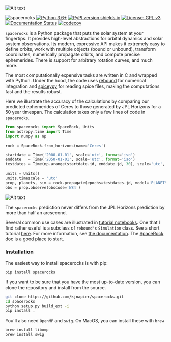 ![Alt text](assets/logo.png)

![spacerocks](https://github.com/kjnapes/spacerocks/workflows/spacerocks/badge.svg?branch=master)
[![Python 3.6+](https://img.shields.io/badge/python-3.6+-blue.svg)](https://www.python.org/downloads/release/python-360/)
[![PyPI version shields.io](https://img.shields.io/pypi/v/spacerocks.svg)](https://pypi.python.org/pypi/spacerocks/)
[![License: GPL v3](https://img.shields.io/badge/License-GPLv3-blue.svg)](https://www.gnu.org/licenses/gpl-3.0)
[![Documentation Status](https://readthedocs.org/projects/spacerocks/badge/?version=latest)](https://spacerocks.readthedocs.io/en/latest/?badge=latest)
[![codecov](https://codecov.io/gh/kjnapier/spacerocks/branch/master/graph/badge.svg?token=1WO1H5WNYV)](https://codecov.io/gh/kjnapier/spacerocks)

`spacerocks` is a Python package that puts the solar system at your fingertips. 
It provides high-level abstractions 
for orbital dynamics and solar system observations. Its modern, 
expressive API makes it extremely easy to define orbits, work 
with multiple objects (bound or unbound), transform coordinates, 
numerically propagate orbits, and compute precise ephemerides. 
There is support for arbitrary rotation curves, and much more. 

The most computationally expensive tasks are written in C and wrapped with Python.
Under the hood, the code uses [rebound](https://github.com/hannorein/rebound) 
for numerical integration and [spiceypy](https://github.com/AndrewAnnex/SpiceyPy) 
for reading spice files, making the computations fast and the results robust. 

Here we illustrate the accuracy of the calculations by comparing 
our predicted ephemerides of Ceres to those generated by JPL Horizons 
for a 50 year timespan. The calculation takes only a few lines 
of code in `spacerocks`.

```Python
from spacerocks import SpaceRock, Units
from astropy.time import Time
import numpy as np

rock = SpaceRock.from_horizons(name='Ceres')

startdate = Time('2000-01-01', scale='utc', format='iso')
enddate   = Time('2050-01-01', scale='utc', format='iso')
testdates = Time(np.arange(startdate.jd, enddate.jd, 30), scale='utc', format='jd')

units = Units()
units.timescale = 'utc'
prop, planets, sim = rock.propagate(epochs=testdates.jd, model='PLANETS', units=units)
obs = prop.observe(obscode='W84')
```
![Alt text](assets/ceres-residuals.png)

The `spacerocks` prediction never differs from the JPL Horizons prediction by more than half an arcsecond.

Several common use cases are illustrated in [tutorial notebooks](./notebooks/). One that I find rather useful is a subclass of `rebound's`
`Simulation` class. See a short tutorial [here](./notebooks/Simulation.ipynb). For more information, see [the documentation](./docs/). The [SpaceRock](./docs/SpaceRock.md) doc is a good place to start.

### Installation

The easiest way to install spacerocks is with pip:

```zsh
pip install spacerocks
```

If you want to be sure that you have the most up-to-date version, you can clone the repository and install from the source.

```zsh
git clone https://github.com/kjnapier/spacerocks.git
cd spacerocks
python setup.py build_ext -i
pip install .
```

You'll also need `OpenMP` and `swig`. On MacOS, you can install these with `brew`

```zsh
brew install libomp
brew install swig
```
